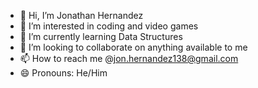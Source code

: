 - 👋 Hi, I’m Jonathan Hernandez
- 👀 I’m interested in coding and video games
- 🌱 I’m currently learning Data Structures
- 💞️ I’m looking to collaborate on anything available to me
- 📫 How to reach me @jon.hernandez138@gmail.com
- 😄 Pronouns: He/Him

<!---
JonHern/JonHern is a ✨ special ✨ repository because its `README.md` (this file) appears on your GitHub profile.
You can click the Preview link to take a look at your changes.
--->
